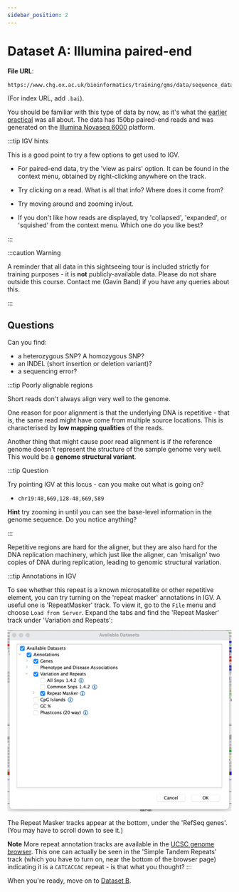 ```yaml
---
sidebar_position: 2
---
```


# Dataset A: Illumina paired-end

**File URL**: 
```
https://www.chg.ox.ac.uk/bioinformatics/training/gms/data/sequence_data_sightseeing_tour/illumina.bam
```
(For index URL, add `.bai`).

You should be familiar with this type of data by now, as it's what the [earlier
practical](../README.md) was all about. The data has 150bp paired-end reads and was
generated on the [Illumina Novaseq 6000](https://emea.illumina.com/systems/sequencing-platforms/novaseq.html) platform.

:::tip IGV hints

This is a good point to try a few options to get used to IGV.

* For paired-end data, try the 'view as pairs' option. It can be found in the context menu, obtained by right-clicking
  anywhere on the track.

* Try clicking on a read.  What is all that info?  Where does it come from?

* Try moving around and zooming in/out.  

* If you don't like how reads are displayed, try 'collapsed', 'expanded', or 'squished' from the context menu.  Which one do you like best?

:::

:::caution Warning

A reminder that all data in this sightseeing tour is included strictly for training purposes - it is **not**
publicly-available data. Please do not share outside this course.
Contact me (Gavin Band) if you have any queries about this.

:::

## Questions

Can you find:

* a heterozygous SNP?  A homozygous SNP?
* an INDEL (short insertion or deletion variant)?
* a sequencing error?


:::tip Poorly alignable regions

Short reads don't always align very well to the genome.

One reason for poor alignment is that the underlying DNA is repetitive - that is, the same read might have come from multiple source locations.
This is characterised by **low mapping qualities** of the reads.

Another thing that might cause poor read alignment is if  the reference genome doesn't represent the structure of the sample genome very well.
This would be a **genome structural variant**.

:::tip Question

Try pointing IGV at this locus - can you make out what is going on?

- `chr19:48,669,128-48,669,589`

**Hint** try zooming in until you can see the base-level information in the genome sequence.  Do you notice anything?

:::

Repetitive regions are hard for the aligner, but they are also hard for the DNA replication machinery, which just like
the aligner, can 'misalign' two copies of DNA during replication, leading to genomic structural variation.

:::tip Annotations in IGV

To see whether this repeat is a known microsatellite or other repetitive element, you can try turning on the 'repeat
masker' annotations in IGV.  A useful one is 'RepeatMasker' track. To view it, go to the `File` menu and choose `Load
from Server`.  Expand the tabs and find the 'Repeat Masker' track under 'Variation and Repeats':

![img](images/repeatmasker.png)

The Repeat Masker tracks appear at the bottom, under the 'RefSeq genes'.  (You may have to scroll down to see it.)

**Note** More repeat annotation tracks are available in the [UCSC genome browser](https://genome.ucsc.edu).  This one can actually be seen in the 'Simple Tandem Repeats' track (which you have to turn on, near the bottom of the browser page) indicating it is a `CATCACCAC` repeat - is that what you thought?
:::


When you're ready, move on to [Dataset B](dataset_b.md).

